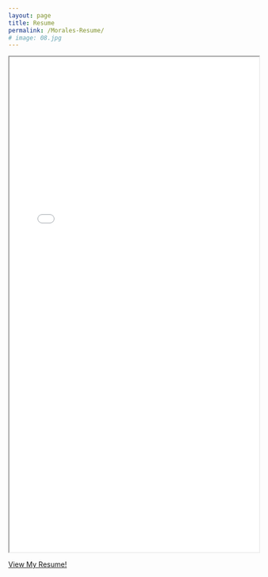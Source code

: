 ```yaml
---
layout: page
title: Resume
permalink: /Morales-Resume/
# image: 08.jpg
---
```


<iframe src="/images/Marco_Morales.pdf" width="100%" height="1000px">
</iframe>
<!-- <p align="center">
  <img src="/zolan/images/resume.png" />
</p> -->


[View My Resume!](https://drive.google.com/file/d/1e961sT0JVH0h8l3Nr5ImWwkh54dSfIyP/view?usp=drive_link)
